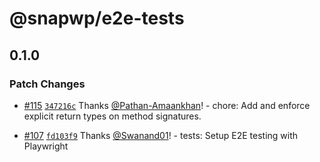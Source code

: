 # @snapwp/e2e-tests

## 0.1.0

### Patch Changes

-   [#115](https://github.com/rtCamp/snapwp/pull/115) [`347216c`](https://github.com/rtCamp/snapwp/commit/347216c21bb0af80c644fc9fe47bbf589eb80fc8) Thanks [@Pathan-Amaankhan](https://github.com/Pathan-Amaankhan)! - chore: Add and enforce explicit return types on method signatures.

-   [#107](https://github.com/rtCamp/snapwp/pull/107) [`fd103f9`](https://github.com/rtCamp/snapwp/commit/fd103f9d07d3420b9529a94a29892bb1672df145) Thanks [@Swanand01](https://github.com/Swanand01)! - tests: Setup E2E testing with Playwright
